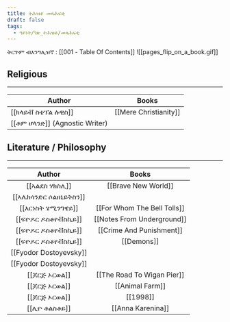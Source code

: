 ```yaml
---
title: ትሕዝቶ መጻሕፍቲ
draft: false
tags:
  - ዓይነት/ገጽ_ትሕዝቶ/መጻሕፍቲ
---
```

ትርጕም ብእንግሊዝኛ : [[001 - Table Of Contents]]
![[pages_flip_on_a_book.gif]]
## Religious
---

| Author                        | Books                 |
| ----------------------------- | --------------------- |
| [[ክላይቭ ስቴፕል ሉዊስ]]             | [[Mere Christianity]] |
| [[ቶም ሆላንድ]] (Agnostic Writer) |                       |

##  Literature / Philosophy
---

|           Author           |            Books            |
|:--------------------------:|:---------------------------:|
|     [[ኣልደስ ሃክስሊ]]      |     [[Brave New World]]     |
| [[ኣሌክሳንድር ሶልዘኒይትስን]] |                             |
|    [[እርነስት ሄሚንግዌይ]]    | [[For Whom The Bell Tolls]] |
|   [[ፍዮዶር ዶስቶየቭስኪይ]]    | [[Notes From Underground]]  |
|   [[ፍዮዶር ዶስቶየቭስኪይ]]    |  [[Crime And Punishment]]   |
|   [[ፍዮዶር ዶስቶየቭስኪይ]]    |         [[Demons]]          |
|   [[Fyodor Dostoyevsky]]   |                             |
|   [[Fyodor Dostoyevsky]]   |                             |
|     [[ጆርጅ ኦርወል]]      | [[The Road To Wigan Pier]]  |
|     [[ጆርጅ ኦርወል]]      |       [[Animal Farm]]       |
|     [[ጆርጅ ኦርወል]]      |          [[1998]]           |
|      [[ሊዮ ቶልስቶይ]]       |      [[Anna Karenina]]      |

